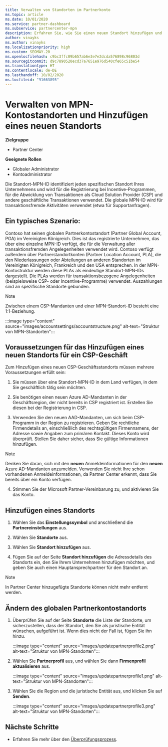 ```yaml
---
title: Verwalten von Standorten im Partnerkonto
ms.topic: article
ms.date: 10/01/2020
ms.service: partner-dashboard
ms.subservice: partnercenter-mpn
description: Erfahren Sie, wie Sie einen neuen Standort hinzufügen und wie die Standort-MPN-ID in Incentive-Programmen, CSP-Geschäftsaktionen, Abonnements und anderen Transaktionen verwendet wird.
author: vinayks
ms.author: vinayks
ms.localizationpriority: high
ms.custom: SEOMAY.20
ms.openlocfilehash: c9bc3ffc09b657ab6e3e7e2dcda576898c96803d
ms.sourcegitcommit: d9c7890520ecd37a7651e976d540cfe65c51be54
ms.translationtype: HT
ms.contentlocale: de-DE
ms.lasthandoff: 10/02/2020
ms.locfileid: "91663895"
---
```

# <a name="manage-your-mpn-account-locations-and-add-a-new-location"></a>Verwalten von MPN-Kontostandorten und Hinzufügen eines neuen Standorts

**Zielgruppe**

- Partner Center

**Geeignete Rollen**

- Globaler Administrator
- Kontoadministrator

Die Standort-MPN-ID identifiziert jeden spezifischen Standort Ihres Unternehmens und wird für die Registrierung bei Incentive-Programmen, für die Abwicklung von Transaktionen als Cloud Solution Provider (CSP) und andere geschäftliche Transaktionen verwendet. Die globale MPN-ID wird für transaktionsfremde Aktivitäten verwendet (etwa für Supportanfragen).

## <a name="the-following-is-a-typical-scenario"></a>Ein typisches Szenario:

Contoso hat seinen globalen Partnerkontostandort (Partner Global Account, PGA) im Vereinigten Königreich. Dies ist das registrierte Unternehmen, das über eine einzelne MPN-ID verfügt, die für die Verwaltung aller transaktionsfremden Angelegenheiten verwendet wird. Contoso verfügt außerdem über Partnerstandortkonten (Partner Location Account, PLA), die den Niederlassungen oder Abteilungen an anderen Standorten im Vereinigten Königreich, Frankreich und den USA entsprechen. In der MPN-Kontostruktur werden diese PLAs als eindeutige Standort-MPN-IDs dargestellt. Die PLAs werden für transaktionsbezogene Angelegenheiten (beispielsweise CSP- oder Incentive-Programme) verwendet. Auszahlungen sind an spezifische Standorte gebunden. 

>[!NOTE]
>Zwischen einem CSP-Mandanten und einer MPN-Standort-ID besteht eine 1:1-Beziehung.

:::image type="content" source="images/accountsettings/accountstructure.png" alt-text="Struktur von MPN-Standorten":::

## <a name="prerequisites-in-order-to-add-a-new-location-for-a-csp-business"></a>Voraussetzungen für das Hinzufügen eines neuen Standorts für ein CSP-Geschäft

Zum Hinzufügen eines neuen CSP-Geschäftsstandorts müssen mehrere Voraussetzungen erfüllt sein:

1. Sie müssen über eine Standort-MPN-ID in dem Land verfügen, in dem Sie geschäftlich tätig sein möchten.

1. Sie benötigen einen neuen Azure AD-Mandanten in der Geschäftsregion, der nicht bereits in CSP registriert ist. Erstellen Sie diesen bei der Registrierung in CSP.
 
3. Verwenden Sie den neuen AAD-Mandanten, um sich beim CSP-Programm in der Region zu registrieren.
Geben Sie rechtliche Firmendetails an, einschließlich des rechtsgültigen Firmennamens, der Adresse sowie Angaben zum primären Kontakt. Dieses Konto wird überprüft. Stellen Sie daher sicher, dass Sie gültige Informationen hinzufügen.

>[!NOTE] 
 >Denken Sie daran, sich mit den **neuen** Anmeldeinformationen für den **neuen** Azure AD-Mandanten anzumelden. Verwenden Sie nicht Ihre schon vorhandenen Anmeldeinformationen, da Partner Center erkennt, dass Sie bereits über ein Konto verfügen.

4. Stimmen Sie der Microsoft Partner-Vereinbarung zu, und aktivieren Sie das Konto.

## <a name="add-a-location"></a>Hinzufügen eines Standorts

1. Wählen Sie das **Einstellungssymbol** und anschließend die **Partnereinstellungen** aus.

2. Wählen Sie **Standorte** aus.

3. Wählen Sie **Standort hinzufügen** aus.  

4. Fügen Sie auf der Seite **Standort hinzufügen** die Adressdetails des Standorts ein, den Sie Ihrem Unternehmen hinzufügen möchten, und geben Sie auch einen Hauptansprechpartner für den Standort an.

> [!NOTE]
> In Partner Center hinzugefügte Standorte können nicht mehr entfernt werden.

## <a name="change-global-partner-account-location"></a>Ändern des globalen Partnerkontostandorts

1. Überprüfen Sie auf der Seite **Standorte** die Liste der Standorte, um sicherzustellen, dass der Standort, den Sie als juristische Entität wünschen, aufgeführt ist. Wenn dies nicht der Fall ist, fügen Sie ihn hinzu.

   :::image type="content" source="images/updatepartnerprofile2.png" alt-text="Struktur von MPN-Standorten":::

2. Wählen Sie **Partnerprofil** aus, und wählen Sie dann **Firmenprofil aktualisieren** aus.

   :::image type="content" source="images/updatepartnerprofile1.png" alt-text="Struktur von MPN-Standorten":::

3. Wählen Sie die Region und die juristische Entität aus, und klicken Sie auf **Senden**.

   :::image type="content" source="images/updatepartnerprofile3.png" alt-text="Struktur von MPN-Standorten":::

## <a name="next-steps"></a>Nächste Schritte

- Erfahren Sie mehr über den [Überprüfungsprozess](verification-responses.md).
